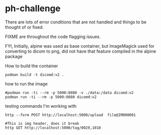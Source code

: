 # ph-challenge
There are lots of error conditions that are not handled and things to be thought of or fixed.

FIXME are throughout the code flagging issues. 

FYI, Initially,  alpine was used as base container, but ImageMagick used for converting to dicom to png, did not have that feature compiled in the alpine package

How to build the container

```
podman build -t dicomd:v2 .
```

how to run the image
```
#podman run -ti --rm -p 5000:8080 -v ./data:/data dicomd:v2
podman run -ti --rm -p 5000:8080 dicomd:v2
```

testing commands I'm working with

```
http --form POST http://localhost:5000/upload  file@IM000001

#This is img header, does it break
http GET http://localhost:5000/tag/0029,1010
```



